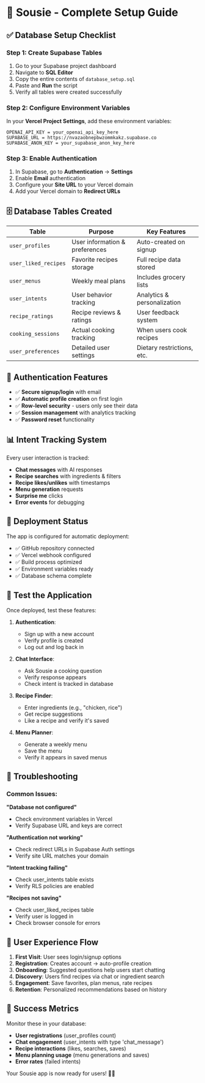 # 🍳 Sousie - Complete Setup Guide

## ✅ Database Setup Checklist

### Step 1: Create Supabase Tables

1. Go to your Supabase project dashboard
2. Navigate to **SQL Editor**
3. Copy the entire contents of `database_setup.sql` 
4. Paste and **Run** the script
5. Verify all tables were created successfully

### Step 2: Configure Environment Variables

In your **Vercel Project Settings**, add these environment variables:

```
OPENAI_API_KEY = your_openai_api_key_here
SUPABASE_URL = https://nvazaobnepbwzommkakz.supabase.co
SUPABASE_ANON_KEY = your_supabase_anon_key_here
```

### Step 3: Enable Authentication

1. In Supabase, go to **Authentication** → **Settings**
2. Enable **Email** authentication
3. Configure your **Site URL** to your Vercel domain
4. Add your Vercel domain to **Redirect URLs**

## 🗄️ Database Tables Created

| Table | Purpose | Key Features |
|-------|---------|-------------|
| `user_profiles` | User information & preferences | Auto-created on signup |
| `user_liked_recipes` | Favorite recipes storage | Full recipe data stored |
| `user_menus` | Weekly meal plans | Includes grocery lists |
| `user_intents` | User behavior tracking | Analytics & personalization |
| `recipe_ratings` | Recipe reviews & ratings | User feedback system |
| `cooking_sessions` | Actual cooking tracking | When users cook recipes |
| `user_preferences` | Detailed user settings | Dietary restrictions, etc. |

## 🔐 Authentication Features

- ✅ **Secure signup/login** with email
- ✅ **Automatic profile creation** on first login
- ✅ **Row-level security** - users only see their data
- ✅ **Session management** with analytics tracking
- ✅ **Password reset** functionality

## 📊 Intent Tracking System

Every user interaction is tracked:

- **Chat messages** with AI responses
- **Recipe searches** with ingredients & filters
- **Recipe likes/unlikes** with timestamps
- **Menu generation** requests
- **Surprise me** clicks
- **Error events** for debugging

## 🚀 Deployment Status

The app is configured for automatic deployment:
- ✅ GitHub repository connected
- ✅ Vercel webhook configured  
- ✅ Build process optimized
- ✅ Environment variables ready
- ✅ Database schema complete

## 🧪 Test the Application

Once deployed, test these features:

1. **Authentication**:
   - Sign up with a new account
   - Verify profile is created
   - Log out and log back in

2. **Chat Interface**:
   - Ask Sousie a cooking question
   - Verify response appears
   - Check intent is tracked in database

3. **Recipe Finder**:
   - Enter ingredients (e.g., "chicken, rice")
   - Get recipe suggestions
   - Like a recipe and verify it's saved

4. **Menu Planner**:
   - Generate a weekly menu
   - Save the menu
   - Verify it appears in saved menus

## 🔧 Troubleshooting

### Common Issues:

**"Database not configured"**
- Check environment variables in Vercel
- Verify Supabase URL and keys are correct

**"Authentication not working"**
- Check redirect URLs in Supabase Auth settings
- Verify site URL matches your domain

**"Intent tracking failing"**
- Check user_intents table exists
- Verify RLS policies are enabled

**"Recipes not saving"**
- Check user_liked_recipes table
- Verify user is logged in
- Check browser console for errors

## 📱 User Experience Flow

1. **First Visit**: User sees login/signup options
2. **Registration**: Creates account → auto-profile creation  
3. **Onboarding**: Suggested questions help users start chatting
4. **Discovery**: Users find recipes via chat or ingredient search
5. **Engagement**: Save favorites, plan menus, rate recipes
6. **Retention**: Personalized recommendations based on history

## 🎯 Success Metrics

Monitor these in your database:

- **User registrations** (user_profiles count)
- **Chat engagement** (user_intents with type 'chat_message')
- **Recipe interactions** (likes, searches, saves)
- **Menu planning usage** (menu generations and saves)
- **Error rates** (failed intents)

Your Sousie app is now ready for users! 🍳✨
